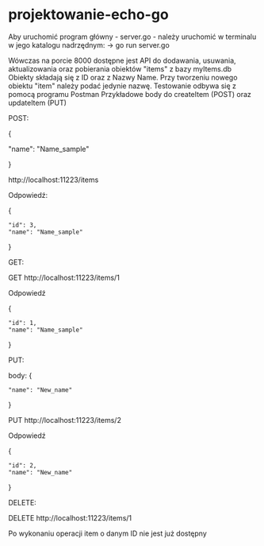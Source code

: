 # projektowanie-echo-go


Aby uruchomić program główny - server.go - należy uruchomić w terminalu w jego katalogu nadrzędnym:
-> go run server.go 


Wówczas na porcie 8000 dostępne jest API do dodawania, usuwania, aktualizowania oraz pobierania obiektów "items" z bazy myItems.db
Obiekty składają się z ID oraz z Nazwy Name. Przy tworzeniu nowego obiektu "item" należy podać jedynie nazwę.
Testowanie odbywa się z pomocą programu Postman
Przykładowe body do createItem (POST) oraz updateItem (PUT)

POST: 

 {
 
  "name": "Name_sample"
  
 }
 
http://localhost:11223/items

Odpowiedź:

{

    "id": 3,
    "name": "Name_sample"
    
}


 
GET: 

GET http://localhost:11223/items/1 

 Odpowiedź 
 
{

    "id": 1,
    "name": "Name_sample"
    
}

PUT: 

body: {

    "name": "New_name"
    
}

PUT http://localhost:11223/items/2


Odpowiedź 

{

    "id": 2,
    "name": "New_name"
    
}

DELETE: 

DELETE http://localhost:11223/items/1


Po wykonaniu operacji item o danym ID nie jest już dostępny
